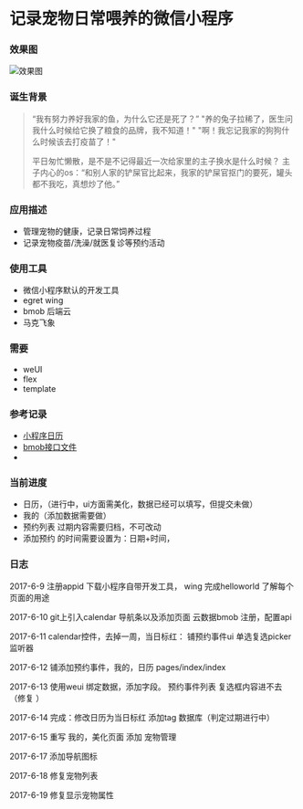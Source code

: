记录宠物日常喂养的微信小程序 
===================

### 效果图
![效果图](https://github.com/feiaaa/nekoRecord/blob/master/readMe/nekoRecord.jpg)

### 诞生背景
>“我有努力养好我家的鱼，为什么它还是死了？”
>"养的兔子拉稀了，医生问我什么时候给它换了粮食的品牌，我不知道！"
>"啊！我忘记我家的狗狗什么时候该去打疫苗了！"
>
>平日匆忙懒散，是不是不记得最近一次给家里的主子换水是什么时候？
> 主子内心的os：“和别人家的铲屎官比起来，我家的铲屎官抠门的要死，罐头都不我吃，真想炒了他。”
>

### 应用描述
- 管理宠物的健康，记录日常饲养过程
- 记录宠物疫苗/洗澡/就医复诊等预约活动


### 使用工具
- 微信小程序默认的开发工具
- egret wing
- bmob 后端云
- 马克飞象

### 需要
- weUI
- flex
- template

### 参考记录
- [小程序日历](https://github.com/treadpit/wx_calendar)
- [bmob接口文件](http://docs.bmob.cn/data/wechatApp/a_faststart/doc/index.html)
- 



### 当前进度
- 日历，（进行中，ui方面需美化，数据已经可以填写，但提交未做）
- 我的（添加数据需要做）
- 预约列表 过期内容需要归档，不可改动
- 添加预约 的时间需要设置为：日期+时间，

### 日志
2017-6-9
注册appid
下载小程序自带开发工具， wing
完成helloworld
了解每个页面的用途

2017-6-10
git上引入calendar
 导航条以及添加页面
云数据bmob 注册，配置api

2017-6-11
calendar控件，去掉一周，当日标红：
铺预约事件ui
单选复选picker监听器

2017-6-12
铺添加预约事件，我的，日历
pages/index/index

2017-6-13
使用weui
绑定数据，添加字段。
预约事件列表
复选框内容进不去（修复 ）

2017-6-14
完成：修改日历为当日标红
添加tag 数据库（判定过期进行中）

2017-6-15
重写 我的，美化页面
添加 宠物管理

2017-6-17
添加导航图标

2017-6-18
修复宠物列表

2017-6-19
修复显示宠物属性

